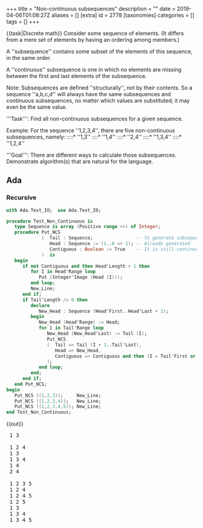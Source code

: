 +++
title = "Non-continuous subsequences"
description = ""
date = 2019-04-06T01:08:27Z
aliases = []
[extra]
id = 2778
[taxonomies]
categories = []
tags = []
+++

{{task|Discrete math}}
Consider some sequence of elements. (It differs from a mere set of elements by having an ordering among members.)

A ''subsequence'' contains some subset of the elements of this sequence, in the same order.

A ''continuous'' subsequence is one in which no elements are missing between the first and last elements of the subsequence.

Note: Subsequences are defined ''structurally'', not by their contents.
So a sequence ''a,b,c,d'' will always have the same subsequences and continuous subsequences, no matter which values are substituted; it may even be the same value.

'''Task''': Find all non-continuous subsequences for a given sequence.

Example: For the sequence   ''1,2,3,4'',   there are five non-continuous subsequences, namely:
::::*   ''1,3''
::::*   ''1,4''
::::*   ''2,4''
::::*   ''1,3,4''
::::*   ''1,2,4''

'''Goal''': There are different ways to calculate those subsequences. Demonstrate algorithm(s) that are natural for the language.


## Ada


### Recursive


```ada
with Ada.Text_IO;  use Ada.Text_IO;

procedure Test_Non_Continuous is
   type Sequence is array (Positive range <>) of Integer;
   procedure Put_NCS
             (  Tail : Sequence;                -- To generate subsequences of
                Head : Sequence := (1..0 => 1); -- Already generated
                Contiguous : Boolean := True    -- It is still continuous
             )  is
   begin
      if not Contiguous and then Head'Length > 1 then
         for I in Head'Range loop
            Put (Integer'Image (Head (I)));
         end loop;
         New_Line;
      end if;
      if Tail'Length /= 0 then
         declare
            New_Head : Sequence (Head'First..Head'Last + 1);
         begin
            New_Head (Head'Range) := Head;
            for I in Tail'Range loop
               New_Head (New_Head'Last) := Tail (I);
               Put_NCS
               (  Tail => Tail (I + 1..Tail'Last),
                  Head => New_Head,
                  Contiguous => Contiguous and then (I = Tail'First or else Head'Length = 0)
               );
            end loop;
         end;
      end if;
   end Put_NCS;
begin
   Put_NCS ((1,2,3));     New_Line;
   Put_NCS ((1,2,3,4));   New_Line;
   Put_NCS ((1,2,3,4,5)); New_Line;
end Test_Non_Continuous;
```


{{out}}
<pre style="height:30ex;overflow:scroll"> 1 3

 1 2 4
 1 3
 1 3 4
 1 4
 2 4

 1 2 3 5
 1 2 4
 1 2 4 5
 1 2 5
 1 3
 1 3 4
 1 3 4 5
 1 3 5
 1 4
 1 4 5
 1 5
 2 3 5
 2 4
 2 4 5
 2 5
 3 5
```



## ALGOL 68


### Recursive

{{trans|Ada}} - note: This specimen retains the original [[Non-continuous subsequences#Ada|Ada]] coding style.
{{wont work with|ALGOL 68|Revision 1 - ANDIF, OREL extensions to language used - used to mimic Ada}}
{{works with|ALGOL 68G|Any - tested with release [http://sourceforge.net/projects/algol68/files/algol68g/algol68g-1.18.0/algol68g-1.18.0-9h.tiny.el5.centos.fc11.i386.rpm/download 1.18.0-9h.tiny]}}

{{works with|ELLA ALGOL 68|Any (with appropriate job cards) - tested with release [http://sourceforge.net/projects/algol68/files/algol68toc/algol68toc-1.8.8d/algol68toc-1.8-8d.fc9.i386.rpm/download 1.8-8d]}}

```algol68
PROC test non continuous = VOID: BEGIN
   MODE SEQMODE = CHAR;
   MODE SEQ = [1:0]SEQMODE;
   MODE YIELDSEQ = PROC(SEQ)VOID;

   PROC gen ncs =
             (  SEQ tail,       # To generate subsequences of #
                SEQ head,       #           Already generated #
                BOOL contiguous,#      It is still continuous #
                YIELDSEQ yield
             )  VOID:
   BEGIN
      IF NOT contiguous ANDTH UPB head > 1 THEN
         yield (head)
      FI;
      IF UPB tail /= 0 THEN
            [UPB head+1]SEQMODE new head;
            new head [:UPB head] := head;
            FOR i TO UPB tail DO
               new head [UPB new head] := tail [i];
               gen ncs
               (  tail[i + 1:UPB tail],
                  new head,
                  contiguous ANDTH (i = LWB tail OREL UPB head = 0),
                  yield
               )
            OD
      FI
   END # put ncs #;

 # FOR SEQ seq IN # gen ncs(("a","e","i","o","u"), (), TRUE, # ) DO ( #
 ##   (SEQ seq)VOID:
      print((seq, new line))
 # OD # )
END; test non continuous
```

{{out}}

```txt

aeiu
aeo
aeou
aeu
ai
aio
aiou
aiu
ao
aou
au
eiu
eo
eou
eu
iu

```


### Iterative

{{trans|C}} - note: This specimen retains the original [[Non-continuous subsequences#C|C]] coding style.

{{works with|ALGOL 68|Revision 1 - no extensions to language used}}

{{works with|ALGOL 68G|Any - tested with release [http://sourceforge.net/projects/algol68/files/algol68g/algol68g-1.18.0/algol68g-1.18.0-9h.tiny.el5.centos.fc11.i386.rpm/download 1.18.0-9h.tiny]}}

{{works with|ELLA ALGOL 68|Any (with appropriate job cards) - tested with release [http://sourceforge.net/projects/algol68/files/algol68toc/algol68toc-1.8.8d/algol68toc-1.8-8d.fc9.i386.rpm/download 1.8-8d]}}

Note: This specimen can only handle sequences of length less than ''bits width'' of '''bits'''.

```algol68
MODE SEQMODE = STRING;
MODE SEQ = [1:0]SEQMODE;
MODE YIELDSEQ = PROC(SEQ)VOID;

PROC gen ncs = (SEQ seq, YIELDSEQ yield)VOID:
BEGIN
  IF UPB seq - 1 > bits width THEN stop FI;
  [UPB seq]SEQMODE out;  INT upb out;

  BITS lim := 16r1 SHL UPB seq;
  BITS upb k := lim SHR 1;
  # assert(lim); #

  BITS empty = 16r000000000; # const #

  FOR j TO ABS lim-1 DO
    INT state := 1;
    BITS k1 := upb k;
    WHILE k1 NE empty DO
      BITS b := BIN j AND k1;
      CASE state IN
        # state 1 # IF b NE empty THEN state +:= 1 FI,
        # state 2 # IF b EQ empty THEN state +:= 1 FI,
        # state 3 #
          BEGIN
            IF b EQ empty THEN GO TO continue k1 FI;
            upb out := 0;
            BITS k2 := upb k; FOR i WHILE k2 NE empty DO
              IF (BIN j AND k2) NE empty THEN out[upb out +:= 1] := seq[i] FI;
              k2 := k2 SHR 1
            OD;
            yield(out[:upb out]);
            k1 := empty # empty: ending containing loop #
         END
      ESAC;
      continue k1: k1 := k1 SHR 1
    OD
  OD
END;

main:(
  []STRING seqs = ("a","e","i","o","u");
# FOR SEQ seq IN # gen ncs(seqs, # ) DO ( #
##   (SEQ seq)VOID:
    print((seq, new line))
# OD # )
)
```

{{out}}

```txt

iu
eu
eo
eou
eiu
au
ao
aou
ai
aiu
aio
aiou
aeu
aeo
aeou
aeiu

```



## AutoHotkey

using filtered templates
ahk forum: [http://www.autohotkey.com/forum/viewtopic.php?p=277328#277328 discussion]


```AutoHotkey
MsgBox % noncontinuous("a,b,c,d,e", ",")
MsgBox % noncontinuous("1,2,3,4", ",")

noncontinuous(list, delimiter)
{
stringsplit, seq, list, %delimiter%
n := seq0                                            ; sequence length
Loop % x := (1<<n) - 1 {                                  ; try all 0-1 candidate sequences
   If !RegExMatch(b:=ToBin(A_Index,n),"^0*1*0*$") {  ; drop continuous subsequences
      Loop Parse, b
         t .= A_LoopField ? seq%A_Index% " " : ""         ; position -> number
		 t .= "`n"                                   ; new sequences in new lines
   }
}
return t
}

ToBin(n,W=16) {  ; LS W-bits of Binary representation of n
   Return W=1 ? n&1 : ToBin(n>>1,W-1) . n&1
}
```



## BBC BASIC

{{works with|BBC BASIC for Windows}}

```bbcbasic
      DIM list1$(3)
      list1$() = "1", "2", "3", "4"
      PRINT "For [1, 2, 3, 4] non-continuous subsequences are:"
      PROCnon_continuous_subsequences(list1$())
      DIM list2$(4)
      list2$() = "1", "2", "3", "4", "5"
      PRINT "For [1, 2, 3, 4, 5] non-continuous subsequences are:"
      PROCnon_continuous_subsequences(list2$())
      END

      DEF PROCnon_continuous_subsequences(l$())
      LOCAL i%, j%, g%, n%, r%, s%, w%, a$, b$
      n% = DIM(l$(),1)
      FOR s% = 0 TO n%-2
        FOR g% = s%+1 TO n%-1
          a$ = "["
          FOR i% = s% TO g%-1
            a$ += l$(i%) + ", "
          NEXT
          FOR w% = 1 TO n%-g%
            r% = n%+1-g%-w%
            FOR i% = 1 TO 2^r%-1 STEP 2
              b$ = a$
              FOR j% = 0 TO r%-1
                IF i% AND 2^j% b$ += l$(g%+w%+j%) + ", "
              NEXT
              PRINT LEFT$(LEFT$(b$)) + "]"
            NEXT i%
          NEXT w%
        NEXT g%
      NEXT s%
      ENDPROC
```

{{out}}

```txt

For [1, 2, 3, 4] non-continuous subsequences are:
[1, 3]
[1, 3, 4]
[1, 4]
[1, 2, 4]
[2, 4]
For [1, 2, 3, 4, 5] non-continuous subsequences are:
[1, 3]
[1, 3, 4]
[1, 3, 5]
[1, 3, 4, 5]
[1, 4]
[1, 4, 5]
[1, 5]
[1, 2, 4]
[1, 2, 4, 5]
[1, 2, 5]
[1, 2, 3, 5]
[2, 4]
[2, 4, 5]
[2, 5]
[2, 3, 5]
[3, 5]

```



## Bracmat


```Bracmat
( ( noncontinuous
  =   sub
    .     ( sub
          =   su a nc
            .   !arg:(?su.?nc)
              &   !su
                :   %
                    %?a
                    ( %:[%(sub$(!sjt.!nc !a))
                    |   ?
                      & !nc:~
                      & out$(!nc !a)
                      & ~
                    )
          )
        & sub$(dummy !arg.)
      |
  )
& noncontinuous$(e r n i t)
);

```

{{out}}

```txt
e n t
e n
e n i
e n i t
e i
e i t
e t
e r i
e r i t
e r t
e r n t
r i
r i t
r t
r n t
n t
```



## C

Note: This specimen can only handle lists of length less than the number of bits in an '''int'''.

```C>#include <assert.h

#include <stdio.h>

int main(int c, char **v)
{
	unsigned int n = 1 << (c - 1), i = n, j, k;
	assert(n);

	while (i--) {
		if (!(i & (i + (i & -(int)i)))) // consecutive 1s
			continue;

		for (j = n, k = 1; j >>= 1; k++)
			if (i & j) printf("%s ", v[k]);

		putchar('\n');
	}

	return 0;
}
```

Example use:

```txt

$ ./noncont 1 2 3 4
1 2 4
1 3 4
1 3
2 4
1 4
$ ./noncont 1 2 3 4 5 6 7 8 9 0 | wc -l
968

```


Using "consecutive + gap + any subsequence" to produce disjointed sequences:

```c
#include <assert.h>
#include <stdio.h>
#include <stdlib.h>

void binprint(unsigned int n, unsigned int m)
{
	char c[sizeof(n) * 8 + 1];
	int i = 0;
	while (m >>= 1)	c[i++] = n & m ? '#' : '-';
	c[i] = 0;
	puts(c);
}

int main(int c, char **v)
{
	unsigned int n, gap, left, right;
	if (c < 2 || ! (n = 1 << atoi(v[1]))) n = 16;

	for (gap = 2; gap < n; gap <<= 1)
		for (left = gap << 1; left < n; left |= left << 1)
			for (right = 1; right < gap; right++)
				binprint(left | right, n);

	return 0;
}
```


### Recursive method

Using recursion and a state transition table.

```c
#include <stdio.h>

typedef unsigned char sint;
enum states { s_blnk = 0, s_tran, s_cont, s_disj };

/* Recursively look at each item in list, taking both choices of
   picking the item or not.  The state at each step depends on prvious
   pickings, with the state transition table:
	blank + no pick -> blank
	blank + pick -> contiguous
	transitional + no pick -> transitional
	transitional + pick -> disjoint
	contiguous + no pick -> transitional
	contiguous + pick -> contiguous
	disjoint + pick -> disjoint
	disjoint + no pick -> disjoint
   At first step, before looking at any item, state is blank.
   Because state is known at each step and needs not be calculated,
   it can be quite fast.
*/
unsigned char tbl[][2] = {
	{ s_blnk, s_cont },
	{ s_tran, s_disj },
	{ s_tran, s_cont },
	{ s_disj, s_disj },
};

void pick(sint n, sint step, sint state, char **v, unsigned long bits)
{
	int i, b;
	if (step == n) {
		if (state != s_disj) return;
		for (i = 0, b = 1; i < n; i++, b <<= 1)
			if ((b & bits)) printf("%s ", v[i]);
		putchar('\n');
		return;
	}

	bits <<= 1;
	pick(n, step + 1, tbl[state][0], v, bits); /* no pick */
	pick(n, step + 1, tbl[state][1], v, bits | 1); /* pick */
}

int main(int c, char **v)
{
	if (c - 1 >= sizeof(unsigned long) * 4)
		printf("Too many items");
	else
		pick(c - 1, 0, s_blnk, v + 1, 0);
	return 0;
}
```
running it:

```txt
% ./a.out 1 2 3 4
1 3
1 4
2 4
1 2 4
1 3 4
% ./a.out 1 2 3 4 5 6 7 8 9 0 | wc -l
968
```



## C++


```cpp

/*
 * Nigel Galloway, July 19th., 2017 - Yes well is this any better?
 */
class N{
  uint n,i,g,e,l;
public:
  N(uint n): n(n-1),i{},g{},e(1),l(n-1){}
  bool hasNext(){
    g=(1<<n)+e;for(i=l;i<n;++i) g+=1<<i;
    if (l==2)             {l=--n; e=1; return true;}
    if (e<((1<<(l-1))-1)) {++e;        return true;}
                           e=1; --l;   return (l>0);
  }
  uint next() {return g;}
};

```

Which may be used as follows:

```cpp

int main(){
  N n(4);
  while (n.hasNext()) std::cout << n.next() << "\t* " << std::bitset<4>(n.next()) << std::endl;
}

```

{{out}}

```txt

9       * 1001
10      * 1010
11      * 1011
13      * 1101
5       * 0101

```

I can count the length of the sequence:

```cpp

int main(){
  N n(31);
  int z{};for (;n.hasNext();++z); std::cout << z << std::endl;
}

```

{{out}}

```txt

2147483151

```



## C sharp


```csharp
using System;
using System.Collections.Generic;
using System.Linq;

class Program
{
    public static void Main() {
        var sequence = new[] { "A", "B", "C", "D" };
        foreach (var subset in Subsets(sequence.Length).Where(s => !IsContinuous(s))) {
            Console.WriteLine(string.Join(" ", subset.Select(i => sequence[i])));
        }
    }

    static IEnumerable<List<int>> Subsets(int length) {
        int[] values = Enumerable.Range(0, length).ToArray();
        var stack = new Stack<int>(length);
        for (int i = 0; stack.Count > 0 || i < length; ) {
            if (i < length) {
                stack.Push(i++);
                yield return (from index in stack.Reverse() select values[index]).ToList();
            } else {
                i = stack.Pop() + 1;
                if (stack.Count > 0) i = stack.Pop() + 1;
            }
        }
    }

    static bool IsContinuous(List<int> list) => list[list.Count - 1] - list[0] + 1 == list.Count;

}
```

{{out}}

```txt

A B D
A C
A C D
A D
B D

```



## Clojure


Here's a simple approach that uses the clojure.contrib.combinatorics library to generate subsequences, and then filters out the continuous subsequences using a naïve subseq test:


```lisp

(use '[clojure.contrib.combinatorics :only (subsets)])

(defn of-min-length [min-length]
  (fn [s] (>= (count s) min-length)))

(defn runs [c l]
  (map (partial take l) (take-while not-empty (iterate rest c))))

(defn is-subseq? [c sub]
  (some identity (map = (runs c (count sub)) (repeat sub))))

(defn non-continuous-subsequences [s]
  (filter (complement (partial is-subseq? s)) (subsets s)))


(filter (of-min-length 2) (non-continuous-subsequences [:a :b :c :d]))

```



## CoffeeScript

Use binary bitmasks to enumerate our sequences.

```coffeescript

is_contigous_binary = (n) ->
  # return true if binary representation of n is
  # of the form 1+0+
  # examples:
  #     0 true
  #     1 true
  #   100 true
  #   110 true
  #  1001 false
  #  1010 false

  # special case zero, or you'll get an infinite loop later
  return true if n == 0

  # first remove 0s from end
  while n % 2 == 0
    n = n / 2

  # next, take advantage of the fact that a continuous
  # run of 1s would be of the form 2^n - 1
  is_power_of_two(n + 1)

is_power_of_two = (m) ->
  while m % 2 == 0
    m = m / 2
  m == 1

seq_from_bitmap = (arr, n) ->
  # grabs elements from array according to a bitmap
  # e.g. if n == 13 (1101), and arr = ['a', 'b', 'c', 'd'],
  # then return ['a', 'c', 'd'] (flipping bits to 1011, so
  # that least significant bit comes first)
  i = 0
  new_arr = []
  while n > 0
    if n % 2 == 1
      new_arr.push arr[i]
      n -= 1
    n /= 2
    i += 1
  new_arr

non_contig_subsequences = (arr) ->
  # Return all subsqeuences from an array that have a "hole" in
  # them.  The order of the subsequences is not specified here.

  # This algorithm uses binary counting, so it is limited to
  # small lists, but large lists would be unwieldy regardless.
  bitmasks = [0...Math.pow(2, arr.length)]
  (seq_from_bitmap arr, n for n in bitmasks when !is_contigous_binary n)

arr = [1,2,3,4]
console.log non_contig_subsequences arr
for n in [1..10]
  arr = [1..n]
  num_solutions = non_contig_subsequences(arr).length
  console.log "for n=#{n} there are #{num_solutions} solutions"

```


{{out}}

```txt

> coffee non_contig_subseq.coffee
[ [ 1, 3 ],
  [ 1, 4 ],
  [ 2, 4 ],
  [ 1, 2, 4 ],
  [ 1, 3, 4 ] ]
for n=1 there are 0 solutions
for n=2 there are 0 solutions
for n=3 there are 1 solutions
for n=4 there are 5 solutions
for n=5 there are 16 solutions
for n=6 there are 42 solutions
for n=7 there are 99 solutions
for n=8 there are 219 solutions
for n=9 there are 466 solutions
for n=10 there are 968 solutions

```



## Common Lisp


<!-- kind thanks to people on #lisp for keeping me company while i debugged this one.
     originally i had (mapcar #'car ...) in function's last expression and sat dumbfounded
     looking at the screen wondering what's wrong for about half an hour -->


```lisp
(defun all-subsequences (list)
  (labels ((subsequences (tail &optional (acc '()) (result '()))
             "Return a list of the subsequence designators of the
              subsequences of tail. Each subsequence designator is a
              list of tails of tail, the subsequence being the first
              element of each tail."
             (if (endp tail)
               (list* (reverse acc) result)
               (subsequences (rest tail) (list* tail acc)
                             (append (subsequences (rest tail) acc) result))))
           (continuous-p (subsequence-d)
             "True if the designated subsequence is continuous."
             (loop for i in subsequence-d
                   for j on (first subsequence-d)
                   always (eq i j)))
           (designated-sequence (subsequence-d)
             "Destructively transforms a subsequence designator into
              the designated subsequence."
             (map-into subsequence-d 'first subsequence-d)))
    (let ((nc-subsequences (delete-if #'continuous-p (subsequences list))))
      (map-into nc-subsequences #'designated-sequence nc-subsequences))))
```


{{trans|Scheme}}


```lisp
(defun all-subsequences2 (list)
  (labels ((recurse (s list)
             (if (endp list)
                 (if (>= s 3)
                     '(())
                     '())
                 (let ((x (car list))
                       (xs (cdr list)))
                   (if (evenp s)
                       (append (mapcar (lambda (ys) (cons x ys))
                                       (recurse (+ s 1) xs))
                               (recurse s xs))
                       (append (mapcar (lambda (ys) (cons x ys))
                                       (recurse s xs))
                               (recurse (+ s 1) xs)))))))
    (recurse 0 list)))
```



## D


### Recursive Version

{{trans|Python}}

```d
T[][] ncsub(T)(in T[] seq, in uint s=0) pure nothrow @safe {
    if (seq.length) {
        typeof(return) aux;
        foreach (ys; ncsub(seq[1 .. $], s + !(s % 2)))
            aux ~= seq[0] ~ ys;
        return aux ~ ncsub(seq[1 .. $], s + s % 2);
    } else
        return new typeof(return)(s >= 3, 0);
}

void main() @safe {
    import std.stdio;

    [1, 2, 3].ncsub.writeln;
    [1, 2, 3, 4].ncsub.writeln;
    foreach (const nc; [1, 2, 3, 4, 5].ncsub)
        nc.writeln;
}
```

{{out}}

```txt
[[1, 3]]
[[1, 2, 4], [1, 3, 4], [1, 3], [1, 4], [2, 4]]
[1, 2, 3, 5]
[1, 2, 4, 5]
[1, 2, 4]
[1, 2, 5]
[1, 3, 4, 5]
[1, 3, 4]
[1, 3, 5]
[1, 3]
[1, 4, 5]
[1, 4]
[1, 5]
[2, 3, 5]
[2, 4, 5]
[2, 4]
[2, 5]
[3, 5]
```



### Faster Lazy Version

This version doesn't copy the sub-arrays.

```d
struct Ncsub(T) {
    T[] seq;

    int opApply(int delegate(ref T[]) dg) const {
        immutable n = seq.length;
        int result;
        auto S = new T[n];

        OUTER: foreach (immutable i; 1 .. 1 << n) {
            uint lenS;
            bool nc = false;
            foreach (immutable j; 0 .. n + 1) {
                immutable k = i >> j;
                if (k == 0) {
                    if (nc) {
                        auto auxS = S[0 .. lenS];
                        result = dg(auxS);
                        if (result)
                            break OUTER;
                    }
                    break;
                } else if (k % 2) {
                    S[lenS] = seq[j];
                    lenS++;
                } else if (lenS)
                    nc = true;
            }
        }

        return result;
    }
}

void main() {
    import std.array, std.range;

    //assert(24.iota.array.Ncsub!int.walkLength == 16_776_915);
    auto r = 24.iota.array;
    uint counter = 0;
    foreach (s; Ncsub!int(r))
        counter++;
    assert(counter == 16_776_915);
}
```



### Generator Version

This version doesn't copy the sub-arrays, and it's a little slower than the opApply-based version.

```d
import std.stdio, std.array, std.range, std.concurrency;

Generator!(T[]) ncsub(T)(in T[] seq) {
    return new typeof(return)({
        immutable n = seq.length;
        auto S = new T[n];

        foreach (immutable i; 1 .. 1 << n) {
            uint lenS = 0;
            bool nc = false;
            foreach (immutable j; 0 .. n + 1) {
                immutable k = i >> j;
                if (k == 0) {
                    if (nc)
                        yield(S[0 .. lenS]);
                    break;
                } else if (k % 2) {
                    S[lenS] = seq[j];
                    lenS++;
                } else if (lenS)
                    nc = true;
            }
        }
    });
}

void main() {
    assert(24.iota.array.ncsub.walkLength == 16_776_915);

    [1, 2, 3].ncsub.writeln;
    [1, 2, 3, 4].ncsub.writeln;
    foreach (const nc; [1, 2, 3, 4, 5].ncsub)
        nc.writeln;
}
```



## Elixir

{{trans|Erlang}}

```elixir
defmodule RC do
  defp masks(n) do
    maxmask = trunc(:math.pow(2, n)) - 1
    Enum.map(3..maxmask, &Integer.to_string(&1, 2))
    |> Enum.filter_map(&contains_noncont(&1), &String.rjust(&1, n, ?0)) # padding
  end

  defp contains_noncont(n) do
    Regex.match?(~r/10+1/, n)
  end

  defp apply_mask_to_list(mask, list) do
    Enum.zip(to_char_list(mask), list)
    |> Enum.filter_map(fn {include, _} -> include > ?0 end, fn {_, value} -> value end)
  end

  def ncs(list) do
    Enum.map(masks(length(list)), fn mask -> apply_mask_to_list(mask, list) end)
  end
end

IO.inspect RC.ncs([1,2,3])
IO.inspect RC.ncs([1,2,3,4])
IO.inspect RC.ncs('abcd')
```


{{out}}

```txt

[[1, 3]]
[[2, 4], [1, 4], [1, 3], [1, 3, 4], [1, 2, 4]]
['bd', 'ad', 'ac', 'acd', 'abd']

```



## Erlang

Erlang's not optimized for strings or math, so this is pretty inefficient. Nonetheless, it works by generating the set of all possible "bitmasks" (represented as strings), filters for those with non-continuous subsequences, and maps from that set over the list. One immediate point for optimization that would complicate the code a bit would be to compile the regular expression, the problem being where you'd put it.


```erlang
-module(rosetta).
-export([ncs/1]).

masks(N) ->
    MaxMask = trunc(math:pow(2, N)),
    Total = lists:map(fun(X) -> integer_to_list(X, 2) end,
                lists:seq(3, MaxMask)),
    Filtered = lists:filter(fun(X) -> contains_noncont(X) end, Total),
    lists:map(fun(X) -> string:right(X, N, $0) end, Filtered). % padding

contains_noncont(N) ->
    case re:run(N, "10+1") of
        {match, _} -> true;
        nomatch -> false
    end.

apply_mask_to_list(Mask, List) ->
    Zipped = lists:zip(Mask, List),
    Filtered = lists:filter(fun({Include, _}) -> Include > 48 end, Zipped),
    lists:map(fun({_, Value}) -> Value end, Filtered).

ncs(List) ->
    lists:map(fun(Mask) -> apply_mask_to_list(Mask, List) end,
                masks(length(List))).
```


{{out}}

```txt

Eshell V5.10.1  (abort with ^G)
1> c(rosetta).
{ok,rosetta}
2> rosetta:ncs([1,2,3,4]).
[[2,4],[1,4],[1,3],[1,3,4],[1,2,4]]

```


=={{header|F_Sharp|F#}}==
===Generate only the non-continuous subsequences===

```fsharp

(*
  A function to generate only the non-continuous subsequences.
  Nigel Galloway July 20th., 2017
*)
let N n =
  let     fn n = Seq.map (fun g->(2<<<n)+g)
  let rec fg n = seq{if n>0 then yield! seq{1..((1<<<n)-1)}|>fn n; yield! fg (n-1)|>fn n}
  Seq.collect fg ({1..(n-2)})

```

This may be used as follows:

```fsharp

let Ng ng = N ng |> Seq.iter(fun n->printf "%2d -> " n; {0..(ng-1)}|>Seq.iter (fun g->if (n&&&(1<<<g))>0 then printf "%d " (g+1));printfn "")
Ng 4

```

{{out}}

```txt

 5 -> 1 3
 9 -> 1 4
10 -> 2 4
11 -> 1 2 4
13 -> 1 3 4

```

Counting the number of non-continuous subsequences is interesting:

```txt

> Seq.length (N 20);;
Real: 00:00:00.169, CPU: 00:00:00.169, GC gen0: 0, gen1: 0
val it : int = 1048365
> Seq.length (N 23);;
Real: 00:00:01.238, CPU: 00:00:01.239, GC gen0: 0, gen1: 0
val it : int = 8388331
> Seq.length (N 24);;
Real: 00:00:02.520, CPU: 00:00:02.523, GC gen0: 0, gen1: 0
val it : int = 16776915
> Seq.length (N 25);;
Real: 00:00:04.926, CPU: 00:00:04.930, GC gen0: 0, gen1: 0
val it : int = 33554106

```


### Generate all subsequences and filter out the continuous


```fsharp

(*
  A function to filter out continuous subsequences.
  Nigel Galloway July 24th., 2017
*)
let Nonseq n=
  let fn = function
    |((n,0),true )->(n+1,1)
    |((n,_),false)->(n,0)
    |(n,_)        ->n
  {5..(1<<<n)-1}|>Seq.choose(fun i->if fst({0..n-1}|>Seq.takeWhile(fun n->(1<<<(n-1))<i)|>Seq.fold(fun n g->fn (n,(i&&&(1<<<g)>0)))(0,0)) > 1 then Some(i) else None)

```

Again counting the number of non-continuous subsequences

```txt

> Seq.length (Nonseq 20);;
Real: 00:00:02.356, CPU: 00:00:02.389, GC gen0: 183, gen1: 0
val it : int = 1048365
> Seq.length (Nonseq 23);;
Real: 00:00:20.714, CPU: 00:00:20.950, GC gen0: 1571, gen1: 0
val it : int = 8388331
> Seq.length (Nonseq 24);;
Real: 00:00:43.129, CPU: 00:00:43.601, GC gen0: 3216, gen1: 0
val it : int = 16776915
> Seq.length (Nonseq 25);;
Real: 00:01:28.853, CPU: 00:01:29.869, GC gen0: 6577, gen1: 0
val it : int = 33554106

```


### Conclusion

Find a better filter or use the generator.


## Go

Generate the power set (power sequence, actually) with a recursive function, but keep track of the state of the subsequence on the way down.  When you get to the bottom, if state == non-continuous, then include the subsequence.  It's just filtering merged in with generation.

```go
package main

import "fmt"

const ( // state:
    m   = iota // missing:  all elements missing so far
    c          // continuous:  all elements included so far are continuous
    cm         // one or more continuous followed by one or more missing
    cmc        // non-continuous subsequence
)

func ncs(s []int) [][]int {
    if len(s) < 3 {
        return nil
    }
    return append(n2(nil, s[1:], m), n2([]int{s[0]}, s[1:], c)...)
}

var skip = []int{m, cm, cm, cmc}
var incl = []int{c, c, cmc, cmc}

func n2(ss, tail []int, seq int) [][]int {
    if len(tail) == 0 {
        if seq != cmc {
            return nil
        }
        return [][]int{ss}
    }
    return append(n2(append([]int{}, ss...), tail[1:], skip[seq]),
        n2(append(ss, tail[0]), tail[1:], incl[seq])...)
}

func main() {
    ss := ncs([]int{1, 2, 3, 4})
    fmt.Println(len(ss), "non-continuous subsequences:")
    for _, s := range ss {
        fmt.Println("  ", s)
    }
}
```

{{out}}

```txt

5 non-continuous subsequences:
   [2 4]
   [1 4]
   [1 3]
   [1 3 4]
   [1 2 4]

```



## Haskell



### Generalized monadic filter



```haskell
action p x = if p x then succ x else x

fenceM p q s []     = guard (q s) >> return []
fenceM p q s (x:xs) = do
  (f,g) <- p
  ys <- fenceM p q (g s) xs
  return $ f x ys

ncsubseq = fenceM [((:), action even), (flip const, action odd)] (>= 3) 0
```


{{out}}

```txt
*Main> ncsubseq [1..3]
[[1,3]]
*Main> ncsubseq [1..4]
[[1,2,4],[1,3,4],[1,3],[1,4],[2,4]]
*Main> ncsubseq [1..5]
[[1,2,3,5],[1,2,4,5],[1,2,4],[1,2,5],[1,3,4,5],[1,3,4],[1,3,5],[1,3],[1,4,5],[1,4],[1,5],[2,3,5],[2,4,5],[2,4],[2,5],[3,5]]
```



### Filtered templates


This implementation works by computing templates of all possible subsequences of the given length of sequence, discarding the continuous ones, then applying the remaining templates to the input list.


```haskell
continuous = null . dropWhile not . dropWhile id . dropWhile not
ncs xs = map (map fst . filter snd . zip xs) $
           filter (not . continuous) $
             mapM (const [True,False]) xs
```



### Recursive

Recursive method with powerset as helper function.


```haskell
import Data.List

poset = foldr (\x p -> p ++ map (x:) p) [[]]

ncsubs [] = [[]]
ncsubs (x:xs) = tail $ nc [x] xs
  where
    nc [_] [] = [[]]
    nc (_:x:xs) [] = nc [x] xs
    nc  xs (y:ys) = (nc (xs++[y]) ys) ++ map (xs++) (tail $ poset ys)
```


{{out}}

```txt

 *Main> ncsubs "aaa"
 ["aa"]
 (0.00 secs, 0 bytes)
 *Main> ncsubs [9..12]
 [[10,12],[9,10,12],[9,12],[9,11],[9,11,12]]
 (0.00 secs, 522544 bytes)
 *Main> ncsubs []
 [[]]
 (0.00 secs, 0 bytes)
 *Main> ncsubs [1]
 []
 (0.00 secs, 0 bytes)

```


A disjointed subsequence is a consecutive subsequence followed by a gap,
then by any nonempty subsequence to its right:

```haskell
import Data.List (subsequences, tails, delete)

disjoint a = concatMap (cutAt a) [1..length a - 2] where
	cutAt s n = [a ++ b |	b <- delete [] (subsequences right),
				a <- init (tails left) ] where
		(left, _:right) = splitAt n s

main = print $ length $ disjoint [1..20]
```


Build a lexicographic list of consecutive subsequences,
and a list of all subsequences, then subtract one from the other:

```haskell
import Data.List (inits, tails)

subseqs = foldr (\x s -> [x] : map (x:) s ++ s) []

consecs = concatMap (tail.inits) . tails

minus [] [] = []
minus (a:as) bb@(b:bs)
	| a == b = minus as bs
	| otherwise = a:minus as bb

disjoint s = (subseqs s) `minus` (consecs s)

main = mapM_ print $ disjoint [1..4]
```



## J

We select those combinations where the end of the first continuous subsequence appears before the start of the last continuous subsequence:


```J
allmasks=: 2 #:@i.@^ #
firstend=:1 0 i.&1@E."1 ]
laststart=: 0 1 {:@I.@E."1 ]
noncont=: <@#~ (#~ firstend < laststart)@allmasks
```


Example use:

```J
   noncont 1+i.4
┌───┬───┬───┬─────┬─────┐
│2 4│1 4│1 3│1 3 4│1 2 4│
└───┴───┴───┴─────┴─────┘
   noncont 'aeiou'
┌──┬──┬──┬───┬───┬──┬──┬───┬──┬───┬───┬────┬───┬───┬────┬────┐
│iu│eu│eo│eou│eiu│au│ao│aou│ai│aiu│aio│aiou│aeu│aeo│aeou│aeiu│
└──┴──┴──┴───┴───┴──┴──┴───┴──┴───┴───┴────┴───┴───┴────┴────┘
   #noncont i.10
968
```


Alternatively, since there are relatively few continuous sequences, we could specifically exclude them:


```J
contmasks=: a: ;@,  1 <:/~@i.&.>@i.@+ #
noncont=: <@#~ (allmasks -. contmasks)
```


(we get the same behavior from this implementation)


## Java


```java
public class NonContinuousSubsequences {

    public static void main(String args[]) {
        seqR("1234", "", 0, 0);
    }

    private static void seqR(String s, String c, int i, int added) {
        if (i == s.length()) {
            if (c.trim().length() > added)
                System.out.println(c);
        } else {
            seqR(s, c + s.charAt(i), i + 1, added + 1);
            seqR(s, c + ' ', i + 1, added);
        }
    }
}
```



```txt
12 4
1 34
1 3
1  4
 2 4
```



## JavaScript

Uses powerset() function from [[Power Set#JavaScript|here]]. Uses a JSON stringifier from http://www.json.org/js.html

{{works with|SpiderMonkey}}

```javascript
function non_continuous_subsequences(ary) {
    var non_continuous = new Array();
    for (var i = 0; i < ary.length; i++) {
        if (! is_array_continuous(ary[i])) {
            non_continuous.push(ary[i]);
        }
    }
    return non_continuous;
}

function is_array_continuous(ary) {
    if (ary.length < 2)
        return true;
    for (var j = 1; j < ary.length; j++) {
        if (ary[j] - ary[j-1] != 1) {
            return false;
        }
    }
    return true;
}

load('json2.js'); /* http://www.json.org/js.html */

print(JSON.stringify( non_continuous_subsequences( powerset([1,2,3,4]))));
```


{{out}}

```txt
[[1,3],[1,4],[2,4],[1,2,4],[1,3,4]]
```



## jq

{{works with|jq|1.4}}
In order to handle arrays of more than a handful of elements, we define
non_continuous_subsequences/0 as a generator; that is, it produces a
stream of arrays, each of which is a non-continuous subsequence of the given sequence.

Since the non-continuous subsequences are dense in the set of all
subsets, we will use the powerset approach, and accordingly begin by
defining subsets/0 as a generator.

```jq
# Generate a stream of subsets of the input array
def subsets:
  if length == 0 then []
  else .[0] as $first
    | (.[1:] | subsets)
    | ., ([$first] + .)
  end ;

# Generate a stream of non-continuous indices in the range 0 <= i < .
def non_continuous_indices:
  [range(0;.)] | subsets
  | select(length > 1 and length != 1 + .[length-1] - .[0]) ;

def non_continuous_subsequences:
  (length | non_continuous_indices) as $ix
  | [.[ $ix[] ]] ;
```

'''Example''':
To show that the above approach can be used for relatively large n, let us count the number of non-continuous subsequences of [0, 1, ..., 19].

```jq
def count(f): reduce f as $i (0; . + 1);

count( [range(0;20)] | non_continuous_subsequences)

```

{{out}}
 $ jq -n -f powerset_generator.jq
 1048365


## Julia

{{works with|Julia|0.6}}

This solution uses an iterator over non-contiguous sub-sequences, <tt>NCSubSeq</tt>.  In the spirit of Julia's <tt>permutations</tt> and <tt>combinations</tt> built-ins, <tt>NCSubSeq</tt> provides an array of indices that can be used to create each subsequence from the full sequence.  Sub-sequences are indexed by integers whose bit patterns indicate which members are included.

<tt>NCSubSeq</tt> works by filtering indices according to whether all <tt>1</tt>s in these indices have bit pattern that are contiguous (using the <tt>iscontseq</tt> functions).  This is an easy to implement approach.  Greater efficiency might be achieved by exploiting the property that a sequence is contiguous if and only if its index is a difference of two powers of 2.  This property is used to create the <tt>length(NCSubSeq(n))</tt> function, which gives the number of non-contiguous sub-sequences of a sequence of length <tt>n</tt>.

<tt>NCSubSeq</tt> works transparently for sequence lengths up to <tt>WORD_SIZE-1</tt> (typically 63).  It can be extended to work for longer sequences by casting <tt>n</tt> to a larger integer, e.g. using <tt>Big(n)</tt>.  A more polished implementation would handle this extension behind the scenes.

'''Iterator and Functions'''

```Julia
iscontseq(n::Integer) = count_zeros(n) == leading_zeros(n) + trailing_zeros(n)
iscontseq(n::BigInt)  = !ismatch(r"0", rstrip(bin(n), '0'))

function makeint2seq(n::Integer)
    const idex = collect(1:n)
    function int2seq(m::Integer)
        d = digits(m, 2, n)
        idex[d .== 1]
    end
    return int2seq
end

struct NCSubSeq{T<:Integer}
    n::T
end

mutable struct NCSubState{T<:Integer}
    m::T
    m2s::Function
end

Base.iteratorsize(::NCSubSeq) = Base.HasLength()
Base.length(a::NCSubSeq) = 2 ^ a.n - a.n * (a.n + 1) ÷ 2 - 1

Base.start(a::NCSubSeq) = NCSubState(5, makeint2seq(a.n))
Base.done(a::NCSubSeq, as::NCSubState) = 2 ^ a.n - 3 < as.m
function Base.next(a::NCSubSeq, as::NCSubState)
    s = as.m2s(as.m)
    as.m += 1
    while iscontseq(as.m)
        as.m += 1
    end
    return (s, as)
end

n = 4
println("Testing NCSubSeq for ", n, " items:\n ", join(NCSubSeq(n), " "))

s = "Rosetta"
cs = split(s, "")
m = 10
n = length(NCSubSeq(length(s))) - m
println("\nThe first and last ", m, " NC sub-sequences of \"", s, "\":")
for (i, a) in enumerate(NCSubSeq(length(cs)))
    i <= m || n < i || continue
    println(@sprintf "%6d %s" i join(cs[a], ""))
    i == m || continue
    println("    .. ......")
end

using IterTools.chain

println("\nThe first and last ", m, " NC sub-sequences of \"", s, "\"")
for x in IterTools.chain(1:10, 20:10:40, big.(50:50:200))
    @printf "%7d → %d\n" x length(NCSubSeq(x))
end
```


{{out}}

```txt
Testing NCSubSeq for 4 items:
 [1, 3] [1, 4] [2, 4] [1, 2, 4] [1, 3, 4]

The first and last 10 NC sub-sequences of "Rosetta":
     1 Rs
     2 Re
     3 oe
     4 Roe
     5 Rse
     6 Rt
     7 ot
     8 Rot
     9 st
    10 Rst
    .. ......
    90 otta
    91 Rotta
    92 stta
    93 Rstta
    94 ostta
    95 Rostta
    96 Retta
    97 oetta
    98 Roetta
    99 Rsetta

The first and last 10 NC sub-sequences of "Rosetta"
      1 → 0
      2 → 0
      3 → 1
      4 → 5
      5 → 16
      6 → 42
      7 → 99
      8 → 219
      9 → 466
     10 → 968
     20 → 1048365
     30 → 1073741358
     40 → 1099511626955
     50 → 1125899906841348
    100 → 1267650600228229401496703200325
    150 → 1427247692705959881058285969449495136382735298
    200 → 1606938044258990275541962092341162602522202993782792835281275
```



## Kotlin


```scala
// version 1.1.2

fun <T> ncs(a: Array<T>) {
    fun generate(m: Int, k: Int, c: IntArray) {
        if (k == m) {
            if (c[m - 1] != c[0] + m - 1) {
                for (i in 0 until m)  print("${a[c[i]]} ")
                println()
            }
        }
        else {
            for (j in 0 until a.size) {
                if (k == 0 || j > c[k - 1]) {
                    c[k] = j
                    generate(m, k + 1, c)
                }
            }
        }
    }

    for (m in 2 until a.size) {
        val c = IntArray(m)
        generate(m, 0, c)
    }
}

fun main(args: Array<String>) {
    val a = arrayOf(1, 2, 3, 4)
    ncs(a)
    println()
    val ca = arrayOf('a', 'b', 'c', 'd', 'e')
    ncs(ca)
}
```


{{out}}

```txt

1 3
1 4
2 4
1 2 4
1 3 4

a c
a d
a e
b d
b e
c e
a b d
a b e
a c d
a c e
a d e
b c e
b d e
a b c e
a b d e
a c d e

```


## M2000 Interpreter


```M2000 Interpreter

Module Non_continuous_subsequences (item$(), display){
	Function positions(n) {
		function onebit {
			=lambda b=false (&c)-> {
				=b :if c then  b~:c=not b
			}
		}
		dim k(n)=onebit(), p(n)
		m=true
		flush
		for i=1 to 2^n {
			for j=0 to n-1 :p(j)= k(j)(&m) :next
			m1=p(0)
			m2=0
			for j=1 to n-1
				if m2 then if m1>p(j) then m2=2:exit for
				if m1 < p(j) then m2++
				m1=p(j)
			next
			if m2=2 then data cons(p())' push a copy of p() to end of stack
			m=true
		}
		=array([])
	}

	a=positions(len(item$()))
	if display then
		For i=0 to len(a)-1
			b=array(a,i)
			line$=format$("{0::-5})",i+1,)
			for j=0 to len(b)-1
				if array(b,j) then line$+=" "+item$(j)
			next
			print line$
			doc$<=line$+{
			}
		next
	end if
	line$="Non continuous subsequences:"+str$(len(a))
	Print line$
	doc$<=line$+{
	}
}
global doc$
document doc$   ' change string to document object
Non_continuous_subsequences ("1","2","3","4"), true
Non_continuous_subsequences ("a","e","i","o","u"), true
Non_continuous_subsequences ("R","o","s","e","t","t","a"), true
Non_continuous_subsequences ("1","2","3","4","5","6","7","8","9","0"), false
clipboard doc$

```


{{out}}
<pre style="height:30ex;overflow:scroll">
    1) 1 3
    2) 1 4
    3) 2 4
    4) 1 2 4
    5) 1 3 4
Non continuous subsequences: 5
    1) a i
    2) a o
    3) e o
    4) a e o
    5) a i o
    6) a u
    7) e u
    8) a e u
    9) i u
   10) a i u
   11) e i u
   12) a e i u
   13) a o u
   14) e o u
   15) a e o u
   16) a i o u
Non continuous subsequences: 16
    1) R s
    2) R e
    3) o e
    4) R o e
    5) R s e
    6) R t
    7) o t
    8) R o t
    9) s t
   10) R s t
   11) o s t
   12) R o s t
   13) R e t
   14) o e t
   15) R o e t
   16) R s e t
   17) R t
   18) o t
   19) R o t
   20) s t
   21) R s t
   22) o s t
   23) R o s t
   24) e t
   25) R e t
   26) o e t
   27) R o e t
   28) s e t
   29) R s e t
   30) o s e t
   31) R o s e t
   32) R t t
   33) o t t
   34) R o t t
   35) s t t
   36) R s t t
   37) o s t t
   38) R o s t t
   39) R e t t
   40) o e t t
   41) R o e t t
   42) R s e t t
   43) R a
   44) o a
   45) R o a
   46) s a
   47) R s a
   48) o s a
   49) R o s a
   50) e a
   51) R e a
   52) o e a
   53) R o e a
   54) s e a
   55) R s e a
   56) o s e a
   57) R o s e a
   58) t a
   59) R t a
   60) o t a
   61) R o t a
   62) s t a
   63) R s t a
   64) o s t a
   65) R o s t a
   66) e t a
   67) R e t a
   68) o e t a
   69) R o e t a
   70) s e t a
   71) R s e t a
   72) o s e t a
   73) R o s e t a
   74) R t a
   75) o t a
   76) R o t a
   77) s t a
   78) R s t a
   79) o s t a
   80) R o s t a
   81) e t a
   82) R e t a
   83) o e t a
   84) R o e t a
   85) s e t a
   86) R s e t a
   87) o s e t a
   88) R o s e t a
   89) R t t a
   90) o t t a
   91) R o t t a
   92) s t t a
   93) R s t t a
   94) o s t t a
   95) R o s t t a
   96) R e t t a
   97) o e t t a
   98) R o e t t a
   99) R s e t t a
Non continuous subsequences: 99
Non continuous subsequences: 968

</pre >


## Mathematica

We make all the subsets then filter out the continuous ones:


```Mathematica
GoodBad[i_List]:=Not[MatchQ[Differences[i],{1..}|{}]]
n=5
Select[Subsets[Range[n]],GoodBad]
```


gives back:


```Mathematica
 {{1,3},{1,4},{1,5},{2,4},{2,5},{3,5},{1,2,4},{1,2,5},{1,3,4},{1,3,5},{1,4,5},{2,3,5},{2,4,5},{1,2,3,5},{1,2,4,5},{1,3,4,5}}
```



## Nim

{{trans|Python}}

```nim
import sequtils

proc ncsub[T](se: seq[T], s = 0): seq[seq[T]] =
  result = @[]
  if se.len > 0:
    let
      x = se[0..0]
      xs = se[1 .. -1]
      p2 = s mod 2
      p1 = (s + 1) mod 2
    for ys in ncsub(xs, s + p1):
      result.add(x & ys)
    result.add(ncsub(xs, s + p2))
  elif s >= 3:
    result.add(@[])

echo "ncsub(", toSeq 1.. 3, ") = ", ncsub(toSeq 1..3)
echo "ncsub(", toSeq 1.. 4, ") = ", ncsub(toSeq 1..4)
echo "ncsub(", toSeq 1.. 5, ") = ", ncsub(toSeq 1..5)
```

{{out}}

```txt
ncsub(@[1, 2, 3]) = @[@[1, 3]]
ncsub(@[1, 2, 3, 4]) = @[@[1, 2, 4], @[1, 3, 4], @[1, 3], @[1, 4], @[2, 4]]
ncsub(@[1, 2, 3, 4, 5]) = @[@[1, 2, 3, 5], @[1, 2, 4, 5], @[1, 2, 4], @[1, 2, 5], @[1, 3, 4, 5], @[1, 3, 4], @[1, 3, 5], @[1, 3], @[1, 4, 5], @[1, 4], @[1, 5], @[2, 3, 5], @[2, 4, 5], @[2, 4], @[2, 5], @[3, 5]]
```



## OCaml


{{trans|Generalized monadic filter}}


```ocaml
let rec fence s = function
    [] ->
      if s >= 3 then
        [[]]
      else
        []

  | x :: xs ->
      if s mod 2 = 0 then
        List.map
          (fun ys -> x :: ys)
          (fence (s + 1) xs)
        @
          fence s xs
      else
        List.map
          (fun ys -> x :: ys)
          (fence s xs)
        @
          fence (s + 1) xs

let ncsubseq = fence 0
```


{{out}}

```txt
# ncsubseq [1;2;3];;
- : int list list = [[1; 3]]
# ncsubseq [1;2;3;4];;
- : int list list = [[1; 2; 4]; [1; 3; 4]; [1; 3]; [1; 4]; [2; 4]]
# ncsubseq [1;2;3;4;5];;
- : int list list =
[[1; 2; 3; 5]; [1; 2; 4; 5]; [1; 2; 4]; [1; 2; 5]; [1; 3; 4; 5]; [1; 3; 4];
 [1; 3; 5]; [1; 3]; [1; 4; 5]; [1; 4]; [1; 5]; [2; 3; 5]; [2; 4; 5];
 [2; 4]; [2; 5]; [3; 5]]
```



## Oz

A nice application of finite set constraints. We just describe what we want and the constraint system will deliver it:

```oz
declare
  fun {NCSubseq SeqList}
     Seq = {FS.value.make SeqList}
     proc {Script Result}
        %% the result is a subset of Seq
        {FS.subset Result Seq}

        %% at least one element of Seq is missing
        local Gap in
           {FS.include Gap Seq}
           {FS.exclude Gap Result}
           %% and this element is between the smallest
           %% and the largest elements of the subsequence
           Gap >: {FS.int.min Result}
           Gap <: {FS.int.max Result}
        end

        %% enumerate all such sets
        {FS.distribute naive [Result]}
     end
  in
     {Map {SearchAll Script} FS.reflect.lowerBoundList}
  end
in
  {Inspect {NCSubseq [1 2 3 4]}}
```



## PARI/GP

Just a simple script, but it's I/O bound so efficiency isn't a concern. (Almost all subsequences are non-contiguous so looping over all possibilities isn't that bad. For length 20 about 99.98% of subsequences are non-contiguous.)

```parigp
noncontig(n)=n>>=valuation(n,2);n++;n>>=valuation(n,2);n>1;
nonContigSubseq(v)={
  for(i=5,2^#v-1,
    if(noncontig(i),
      print(vecextract(v,i))
    )
  )
};
nonContigSubseq([1,2,3])
nonContigSubseq(["a","b","c","d","e"])
```

{{out}}

```txt
[1, 3]

["a", "c"]
["a", "d"]
["b", "d"]
["a", "b", "d"]
["a", "c", "d"]
["a", "e"]
["b", "e"]
["a", "b", "e"]
["c", "e"]
["a", "c", "e"]
["b", "c", "e"]
["a", "b", "c", "e"]
["a", "d", "e"]
["b", "d", "e"]
["a", "b", "d", "e"]
["a", "c", "d", "e"]
```



## Perl


```perl
my ($max, @current);
sub non_continuous {
        my ($idx, $has_gap) = @_;
        my $found;

        for ($idx .. $max) {
                push @current, $_;
                # print "@current\n" if $has_gap; # uncomment for huge output
                $found ++ if $has_gap;
                $found += non_continuous($_ + 1, $has_gap)   if $_ < $max;
                pop @current;
                $has_gap = @current;   # don't set gap flag if it's empty still
        }
        $found;
}

$max = 20;
print "found ", non_continuous(1), " sequences\n";
```

{{out}}

```txt
found 1048365 sequences
```



## Perl 6

{{works with|rakudo|2015-09-24}}

```perl6
sub non_continuous_subsequences ( *@list ) {
    @list.combinations.grep: { 1 != all( .[ 0 ^.. .end] Z- .[0 ..^ .end] ) }
}

say non_continuous_subsequences( 1..3 )».gist;
say non_continuous_subsequences( 1..4 )».gist;
say non_continuous_subsequences(   ^4 ).map: {[<a b c d>[.list]].gist};
```

{{out}}

```txt
((1 3))
((1 3) (1 4) (2 4) (1 2 4) (1 3 4))
([a c] [a d] [b d] [a b d] [a c d])
```



## Phix

Straightforward recursive implementation, the only minor trick is that a gap does not
mean non-contiguous until you actually take something later.

Counts non-contiguous subsequences of sequences 1..20 in just over 0.5 seconds

```Phix
bool countonly = false
integer count = 0

procedure ncs(sequence rest, integer ri=0, sequence taken={}, bool contig=false, bool gap=false)
    if ri>=length(rest) then
        if contig then
            if countonly then
                count += 1
            else
                ?taken
            end if
        end if
    else
        ri += 1
        ncs(rest,ri,taken&rest[ri],gap,gap)
        ncs(rest,ri,taken,contig,length(taken)!=0)
    end if
end procedure

ncs({1,2,3})
?"==="
ncs({1,2,3,4})
?"==="
countonly = true
atom t0 = time()
sequence s = {}
for i=1 to 20 do
    count = 0
    ncs(tagset(i))
    s = append(s,count)
end for
?time()-t0
?s
```

{{out}}

```txt

{1,3}
"==="
{1,2,4}
{1,3,4}
{1,3}
{1,4}
{2,4}
"==="
0.515
{0,0,1,5,16,42,99,219,466,968,1981,4017,8100,16278,32647,65399,130918,261972,524097,1048365}

```



## PicoLisp

{{trans|Scheme}}

```PicoLisp
(de ncsubseq (Lst)
   (let S 0
      (recur (S Lst)
         (ifn Lst
            (and (>= S 3) '(NIL))
            (let (X (car Lst)  XS (cdr Lst))
               (ifn (bit? 1 S)  # even
                  (conc
                     (mapcar '((YS) (cons X YS))
                        (recurse (inc S) XS) )
                     (recurse S XS) )
                  (conc
                     (mapcar '((YS) (cons X YS))
                        (recurse S XS) )
                     (recurse (inc S) XS) ) ) ) ) ) ) )
```



## Pop11


We modify classical recursive generation of subsets, using
variables to keep track if subsequence is continuous.


```pop11
define ncsubseq(l);
    lvars acc = [], gap_started = false, is_continuous = true;
    define do_it(l1, l2);
        dlocal gap_started;
        lvars el, save_is_continuous = is_continuous;
        if l2 = [] then
            if not(is_continuous) then
                cons(l1, acc) -> acc;
            endif;
        else
            front(l2) -> el;
            back(l2) -> l2;
            not(gap_started) and is_continuous -> is_continuous;
            do_it(cons(el, l1), l2);
            save_is_continuous -> is_continuous;
            not(l1 = []) or gap_started -> gap_started;
            do_it(l1, l2);
        endif;
    enddefine;
    do_it([], rev(l));
    acc;
enddefine;

ncsubseq([1 2 3 4 5]) =>
```


{{out}}

```txt
[[1 3] [1 4] [2 4] [1 2 4] [1 3 4] [1 5] [2 5] [1 2 5] [3 5] [1 3 5]
         [2 3 5] [1 2 3 5] [1 4 5] [2 4 5] [1 2 4 5] [1 3 4 5]]
```



## PowerShell


```PowerShell
Function SubSequence ( [Array] $S, [Boolean] $all=$false )
{
   $sc = $S.count
   if( $sc -gt ( 2 - [Int32] $all ) ) {
      [void] $sc--
      0..$sc | ForEach-Object {
         $gap = $_
         "$( $S[ $_ ] )"
         if( $gap -lt $sc )
         {
            SubSequence ( ( $gap + 1 )..$sc | Where-Object { $_ -ne $gap } ) ( ( $gap -ne 0 ) -or $all ) | ForEach-Object {
               [String]::Join( ',', ( ( [String]$_ ).Split(',') | ForEach-Object {
                  $lt = $true
               } {
                  if( $lt -and ( $_ -gt $gap ) )
                  {
                     $S[ $gap ]
                     $lt = $false
                  }
                  $S[ $_ ]
               } {
                  if( $lt )
                  {
                     $S[ $gap ]
                  }
               }
               ) )
            }
         }
      }
      #[String]::Join( ',', $S)
   } else {
      $S | ForEach-Object { [String] $_ }
   }
}

Function NonContinuous-SubSequence ( [Array] $S )
{
   $sc = $S.count
   if( $sc -eq 3 )
   {
      [String]::Join( ',', $S[ ( 0,2 ) ] )
   } elseif ( $sc -gt 3 ) {
      [void] $sc--
      $gaps = @()
      $gaps += ( ( NonContinuous-SubSequence ( 1..$sc ) ) | ForEach-Object {
         $gap1 = ",$_,"
         "0,{0}" -f ( [String]::Join( ',', ( 1..$sc | Where-Object { $gap1 -notmatch "$_," } ) ) )
      } )
      $gaps += 1..( $sc - 1 )
      2..( $sc - 1 ) | ForEach-Object {
         $gap2 = $_ - 1
         $gaps += ( ( SubSequence ( $_..$sc ) ) | ForEach-Object {
            "$gap2,$_"
         } )
      }
      #Write-Host "S $S gaps $gaps"
      $gaps | ForEach-Object {
         $gap3 = ",$_,"
         "$( 0..$sc | Where-Object { $gap3 -notmatch ",$_," } | ForEach-Object {
            $S[$_]
         } )" -replace ' ', ','
      }
   } else {
      $null
   }
}

( NonContinuous-SubSequence 'a','b','c','d','e' ) | Select-Object length, @{Name='value';Expression={ $_ } } | Sort-Object length, value | ForEach-Object { $_.value }
```



## Prolog

Works with SWI-Prolog.<BR>
We explain to Prolog how to build a non continuous subsequence of a list L, then we ask Prolog to fetch all the subsequences.


```Prolog

% fetch all the subsequences
ncsubs(L, LNCSL) :-
	setof(NCSL, one_ncsubs(L, NCSL), LNCSL).

% how to build one subsequence
one_ncsubs(L, NCSL) :-
	extract_elem(L, NCSL);
	(   sublist(L, L1),
	    one_ncsubs(L1, NCSL)).

% extract one element of the list
% this element is neither the first nor the last.
extract_elem(L, NCSL) :-
	length(L, Len),
	Len1 is Len - 2,
	between(1, Len1, I),
	nth0(I, L, Elem),
	select(Elem, L, NCS1),
	(   NCSL = NCS1; extract_elem(NCS1, NCSL)).

% extract the first or the last element of the list
sublist(L, SL) :-
	(L = [_|SL];
	reverse(L, [_|SL1]),
	reverse(SL1, SL)).

```

Example :

```Prolog
?- ncsubs([a,e,i,o,u], L).
L = [[a,e,i,u],[a,e,o],[a,e,o,u],[a,e,u],[a,i],[a,i,o],[a,i,o,u],[a,i,u],[a,o],[a,o,u],[a,u],[e,i,u],[e,o],[e,o,u],[e,u],[i,u]]
```



## Python

{{trans|Scheme}}


```python
def ncsub(seq, s=0):
    if seq:
        x = seq[:1]
        xs = seq[1:]
        p2 = s % 2
        p1 = not p2
        return [x + ys for ys in ncsub(xs, s + p1)] + ncsub(xs, s + p2)
    else:
        return [[]] if s >= 3 else []
```


{{out}}

```txt
>>> ncsub(range(1, 4))
[[1, 3]]
>>> ncsub(range(1, 5))
[[1, 2, 4], [1, 3, 4], [1, 3], [1, 4], [2, 4]]
>>> ncsub(range(1, 6))
[[1, 2, 3, 5], [1, 2, 4, 5], [1, 2, 4], [1, 2, 5], [1, 3, 4, 5], [1, 3, 4],
 [1, 3, 5], [1, 3], [1, 4, 5], [1, 4], [1, 5], [2, 3, 5], [2, 4, 5], [2, 4],
 [2, 5], [3, 5]]
```


A faster Python + Psyco JIT version:


```python
from sys import argv
import psyco

def C(n, k):
    result = 1
    for d in xrange(1, k+1):
        result *= n
        n -= 1
        result /= d
    return result

# http://oeis.org/A002662
nsubs = lambda n: sum(C(n, k) for k in xrange(3, n+1))

def ncsub(seq):
    n = len(seq)
    result = [None] * nsubs(n)
    pos = 0

    for i in xrange(1, 2 ** n):
        S  = []
        nc = False
        for j in xrange(n + 1):
            k = i >> j
            if k == 0:
                if nc:
                    result[pos] = S
                    pos += 1
                break
            elif k % 2:
                S.append(seq[j])
            elif S:
                nc = True
    return result

from sys import argv
import psyco
psyco.full()
n = 10 if len(argv) < 2 else int(argv[1])
print len( ncsub(range(1, n)) )
```



## R

The idea behind this is to loop over the possible lengths of subsequence, finding all subsequences then discarding those which are continuous.


```r
ncsub <- function(x)
{
   n <- length(x)
   a <- seq_len(n)
   seqlist <- list()
   for(i in 2:(n-1))
   {
      seqs <- combn(a, i)                                                          # Get all subseqs
      ok <- apply(seqs, 2, function(x) any(diff(x)!=1))                            # Find noncts ones
      newseqs <- unlist(apply(seqs[,ok], 2, function(x) list(x)), recursive=FALSE) # Convert matrix to list of its columns
      seqlist <- c(seqlist, newseqs)                                               # Append to existing list
   }
   lapply(seqlist, function(index) x[index])
}
# Example usage
ncsub(1:4)
ncsub(letters[1:5])
```



## Racket


Take a simple <tt>subsets</tt> definition:

```racket

(define (subsets l)
  (if (null? l) '(())
      (append (for/list ([l2 (subsets (cdr l))]) (cons (car l) l2))
              (subsets (cdr l)))))

```

since the subsets are returned in their original order, it is also a sub-sequences function.

Now add to it a "state" counter which count one for each chunk of items included or excluded.  It's always even when we're in an excluded chunk (including the beginning) and odd when we're including items -- increment it whenever we switch from one kind of chunk to the other.  This means that we should only include subsequences where the state is 3 (included->excluded->included) or more.  Note that this results in code that is similar to the "Generalized monadic filter" entry, except a little simpler.


```racket

#lang racket
(define (non-continuous-subseqs l)
  (let loop ([l l] [x 0])
    (if (null? l) (if (>= x 3) '(()) '())
        (append (for/list ([l2 (loop (cdr l) (if (even? x) (add1 x) x))])
                  (cons (car l) l2))
                (loop (cdr l) (if (odd? x) (add1 x) x))))))
(non-continuous-subseqs '(1 2 3 4))
;; => '((1 2 4) (1 3 4) (1 3) (1 4) (2 4))

```



## REXX

This REXX version also works with non-numeric (alphabetic) items   (as well as numbers).

```rexx
/*REXX program lists all the  non─continuous subsequences  (NCS),  given a sequence.    */
parse arg list                                   /*obtain the arguments from the  C. L. */
if list='' | list==','  then list=1 2 3 4 5      /*Not specified?  Then use the default.*/
say 'list=' space(list);        say              /*display the list to the terminal.    */
w=words(list)                                    /*W:  is the number of items in list.  */
$=left(123456789, w)                             /*build a string of decimal digits.    */
tail=right($, max(0, w-2))                       /*construct a fast tail for comparisons*/
#=0                                              /* [↓]      L:   length of  Jth  item. */
    do j=13  to left($,1) || tail;  L=length(j)  /*step through list (using smart start)*/
    if verify(j, $)\==0  then iterate            /*Not one of the chosen  (sequences) ? */
    f=left(j,1)                                  /*use the fist decimal digit of  J.    */
    NCS=0                                        /*there isn't a non─continuous subseq. */
            do k=2  to L;      _=substr(j, k, 1) /*extract a single decimal digit of  J.*/
            if _ <=  f    then iterate j         /*if next digit ≤, then skip this digit*/
            if _ \== f+1  then NCS=1             /*it's OK as of now  (that is, so far).*/
            f=_                                  /*now have a  new  next decimal digit. */
            end   /*k*/

    if \NCS  then iterate                        /*not OK?  Then skip this number (item)*/
    #=#+1                                        /*Eureka!  We found a number (or item).*/
    @=;     do m=1  for L                        /*build a sequence string to display.  */
            @=@  word(list, substr(j, m, 1))     /*pick off a number (item) to display. */
            end   /*m*/

    say 'a non─continuous subsequence: '    @    /*show the non─continuous subsequence. */
    end         /*j*/
say
if #==0  then #='no'                             /*make it look more gooder Angleshy.   */
say  #  "non─continuous subsequence"s(#)     'were found.'
exit                                             /*stick a fork in it,  we're all done. */
/*──────────────────────────────────────────────────────────────────────────────────────*/
s:  if arg(1)==1  then return '';     return word(arg(2) 's', 1)           /*pluralizer.*/
```

'''output'''   when using the input:   <tt> 1 2 3 4 </tt>

```txt

list= 1 2 3 4

a non-continuous subsequence:  1 3
a non-continuous subsequence:  1 4
a non-continuous subsequence:  2 4
a non-continuous subsequence:  1 2 4
a non-continuous subsequence:  1 3 4

5 non-continuous subsequences were found.

```

'''output'''   when using the following input:   <tt> a e I o u </tt>

```txt

list= a e I o u

a non-continuous subsequence:  a I
a non-continuous subsequence:  a o
a non-continuous subsequence:  a u
a non-continuous subsequence:  e o
a non-continuous subsequence:  e u
a non-continuous subsequence:  I u
a non-continuous subsequence:  a e o
a non-continuous subsequence:  a e u
a non-continuous subsequence:  a I o
a non-continuous subsequence:  a I u
a non-continuous subsequence:  a o u
a non-continuous subsequence:  e I u
a non-continuous subsequence:  e o u
a non-continuous subsequence:  a e I u
a non-continuous subsequence:  a e o u
a non-continuous subsequence:  a I o u

16 non-continuous subsequences were found.

```

'''output'''   when using the following [channel Islands (Great Britain)] as input:   <tt> Alderney Guernsey Herm Jersey Sark </tt>

```txt

list= Alderney Guernsey Herm Jersey Sark

a non-continuous subsequence:  Alderney Herm
a non-continuous subsequence:  Alderney Jersey
a non-continuous subsequence:  Alderney Sark
a non-continuous subsequence:  Guernsey Jersey
a non-continuous subsequence:  Guernsey Sark
a non-continuous subsequence:  Herm Sark
a non-continuous subsequence:  Alderney Guernsey Jersey
a non-continuous subsequence:  Alderney Guernsey Sark
a non-continuous subsequence:  Alderney Herm Jersey
a non-continuous subsequence:  Alderney Herm Sark
a non-continuous subsequence:  Alderney Jersey Sark
a non-continuous subsequence:  Guernsey Herm Sark
a non-continuous subsequence:  Guernsey Jersey Sark
a non-continuous subsequence:  Alderney Guernsey Herm Sark
a non-continuous subsequence:  Alderney Guernsey Jersey Sark
a non-continuous subsequence:  Alderney Herm Jersey Sark

16 non-continuous subsequences were found.

```

'''output'''   when using the following [six noble gases] as input:   <tt> helium neon argon krypton xenon radon </tt>

```txt

list= helium neon argon krypton xenon radon

a non-continuous subsequence:  helium argon
a non-continuous subsequence:  helium krypton
a non-continuous subsequence:  helium xenon
a non-continuous subsequence:  helium radon
a non-continuous subsequence:  neon krypton
a non-continuous subsequence:  neon xenon
a non-continuous subsequence:  neon radon
a non-continuous subsequence:  argon xenon
a non-continuous subsequence:  argon radon
a non-continuous subsequence:  krypton radon
a non-continuous subsequence:  helium neon krypton
a non-continuous subsequence:  helium neon xenon
a non-continuous subsequence:  helium neon radon
a non-continuous subsequence:  helium argon krypton
a non-continuous subsequence:  helium argon xenon
a non-continuous subsequence:  helium argon radon
a non-continuous subsequence:  helium krypton xenon
a non-continuous subsequence:  helium krypton radon
a non-continuous subsequence:  helium xenon radon
a non-continuous subsequence:  neon argon xenon
a non-continuous subsequence:  neon argon radon
a non-continuous subsequence:  neon krypton xenon
a non-continuous subsequence:  neon krypton radon
a non-continuous subsequence:  neon xenon radon
a non-continuous subsequence:  argon krypton radon
a non-continuous subsequence:  argon xenon radon
a non-continuous subsequence:  helium neon argon xenon
a non-continuous subsequence:  helium neon argon radon
a non-continuous subsequence:  helium neon krypton xenon
a non-continuous subsequence:  helium neon krypton radon
a non-continuous subsequence:  helium neon xenon radon
a non-continuous subsequence:  helium argon krypton xenon
a non-continuous subsequence:  helium argon krypton radon
a non-continuous subsequence:  helium argon xenon radon
a non-continuous subsequence:  helium krypton xenon radon
a non-continuous subsequence:  neon argon krypton radon
a non-continuous subsequence:  neon argon xenon radon
a non-continuous subsequence:  neon krypton xenon radon
a non-continuous subsequence:  helium neon argon krypton radon
a non-continuous subsequence:  helium neon argon xenon radon
a non-continuous subsequence:  helium neon krypton xenon radon
a non-continuous subsequence:  helium argon krypton xenon radon

42 non-continuous subsequences were found.

```



## Ring


```ring

# Project : Non-continuous subsequences

load "stdlib.ring"
list = [1,2,3,4]
items = newlist(pow(2,len(list))-1,len(list))
see "For [1, 2, 3, 4] non-continuous subsequences are:" + nl
powerset(list,4)
showarray(items,4)
see nl

list = [1,2,3,4,5]
items = newlist(pow(2,len(list))-1,len(list))
see "For [1, 2, 3, 4, 5] non-continuous subsequences are:" + nl
powerset(list,5)
showarray(items,5)

func showarray(items,ind)
        for n = 1 to len(items)
             flag = 0
             for m = 1 to ind - 1
                  if items[n][m] = 0 or items[n][m+1] = 0
                     exit
                 ok
                 if (items[n][m] + 1) != items[n][m+1]
                     flag = 1
                     exit
                 ok
            next
            if flag = 1
               see "["
               str = ""
               for x = 1 to len(items[n])
                    if items[n][x] != 0
                       str = str + items[n][x] + " "
                    ok
               next
               str = left(str, len(str) - 1)
               see str + "]" + nl
            ok
        next

func powerset(list,ind)
        num = 0
        num2 = 0
        items = newlist(pow(2,len(list))-1,ind)
        for i = 2 to (2 << len(list)) - 1 step 2
             num2 = 0
             num = num + 1
             for j = 1 to len(list)
                  if i & (1 << j)
                      num2 = num2 + 1
                      if list[j] != 0
                        items[num][num2] = list[j]
                     ok
                  ok
             next
        next
        return items

```

Output:

```txt

For [1, 2, 3, 4] non-continuous subsequences are:
[1 3]
[1 4]
[2 4]
[1 2 4]
[1 3 4]

For [1, 2, 3, 4, 5] non-continuous subsequences are:
[1 3]
[1 4]
[2 4]
[1 2 4]
[1 3 4]
[1 5]
[2 5]
[1 2 5]
[3 5]
[1 3 5]
[2 3 5]
[1 2 3 5]
[1 4 5]
[2 4 5]
[1 2 4 5]
[1 3 4 5]

```



## Ruby

{{trans|Tcl}}

Uses code from [[Power Set]].


```ruby
class Array
  def func_power_set
    inject([[]]) { |ps,item|    # for each item in the Array
      ps +                      # take the powerset up to now and add
      ps.map { |e| e + [item] } # it again, with the item appended to each element
    }
  end

  def non_continuous_subsequences
    func_power_set.reject {|seq| continuous?(seq)}
  end

  def continuous?(seq)
    seq.each_cons(2) {|a, b| return false if a.succ != b}
    true
  end
end

p (1..3).to_a.non_continuous_subsequences
p (1..4).to_a.non_continuous_subsequences
p (1..5).to_a.non_continuous_subsequences
p ("a".."d").to_a.non_continuous_subsequences
```


{{out}}

```txt
[[1, 3]]
[[1, 3], [1, 4], [2, 4], [1, 2, 4], [1, 3, 4]]
[[1, 3], [1, 4], [2, 4], [1, 2, 4], [1, 3, 4], [1, 5], [2, 5], [1, 2, 5], [3, 5], [1, 3, 5],
 [2, 3, 5], [1, 2, 3, 5], [1, 4, 5], [2, 4, 5], [1, 2, 4, 5], [1, 3, 4, 5]]
[["a", "c"], ["a", "d"], ["b", "d"], ["a", "b", "d"], ["a", "c", "d"]]

```

It is not the value of the array element and when judging continuation in the position, it changes as follows.

```ruby
class Array
  def continuous?(seq)
    seq.each_cons(2) {|a, b| return false if index(a)+1 != index(b)}
    true
  end
end

p %w(a e i o u).non_continuous_subsequences
```


{{out}}

```txt
[["a", "i"], ["a", "o"], ["e", "o"], ["a", "e", "o"], ["a", "i", "o"], ["a", "u"], ["e", "u"], ["a", "e", "u"], ["i", "u"], ["a", "i", "u"], ["e", "i", "u"], ["a", "e", "i", "u"], ["a", "o", "u"], ["e", "o", "u"], ["a", "e", "o", "u"], ["a", "i", "o", "u"]]
```



## Scala


```Scala
object NonContinuousSubSequences extends App {

  private def seqR(s: String, c: String, i: Int, added: Int): Unit = {
    if (i == s.length) {
      if (c.trim.length > added) println(c)
    } else {
      seqR(s, c + s(i), i + 1, added + 1)
      seqR(s, c + " ", i + 1, added)
    }
  }

  seqR("1234", "", 0, 0)
}
```


## Scheme

{{trans|Generalized monadic filter}}

```scheme
(define (ncsubseq lst)
  (let recurse ((s 0)
                (lst lst))
    (if (null? lst)
        (if (>= s 3)
            '(())
            '())
        (let ((x (car lst))
              (xs (cdr lst)))
          (if (even? s)
              (append
               (map (lambda (ys) (cons x ys))
                    (recurse (+ s 1) xs))
               (recurse s xs))
              (append
               (map (lambda (ys) (cons x ys))
                    (recurse s xs))
               (recurse (+ s 1) xs)))))))
```


{{out}}

```txt
> (ncsubseq '(1 2 3))
((1 3))
> (ncsubseq '(1 2 3 4))
((1 2 4) (1 3 4) (1 3) (1 4) (2 4))
> (ncsubseq '(1 2 3 4 5))
((1 2 3 5) (1 2 4 5) (1 2 4) (1 2 5) (1 3 4 5) (1 3 4) (1 3 5) (1 3) (1 4 5) (1 4) (1 5) (2 3 5) (2 4 5) (2 4) (2 5) (3 5))
```



## Seed7


```seed7
$ include "seed7_05.s7i";

const func array bitset: ncsub (in bitset: seq, in integer: s) is func
  result
    var array bitset: subseq is 0 times {};
  local
    var bitset: x is {};
    var bitset: xs is {};
    var bitset: ys is {};
  begin
    if seq <> {} then
      x := {min(seq)};
      xs := seq - x;
      for ys range ncsub(xs, s + 1 - s rem 2) do
        subseq &:= x | ys;
      end for;
      subseq &:= ncsub(xs, s + s rem 2);
    elsif s >= 3 then
      subseq &:= {};
    end if;
  end func;

const proc: main is func
  local
    var bitset: seq is {};
  begin
    for seq range ncsub({1, 2, 3, 4}, 0) do
      writeln(seq);
    end for;
  end func;
```


{{out}}

```txt

{1, 2, 4}
{1, 3, 4}
{1, 3}
{1, 4}
{2, 4}

```



## Sidef

{{trans|Perl}}

```ruby
func non_continuous(min, max, subseq=[], has_gap=false) {

    static current = [];

    range(min, max).each { |i|
        current.push(i);
        has_gap && subseq.append([current...]);
        i < max && non_continuous(i.inc, max, subseq, has_gap);
        current.pop;
        has_gap = current.len;
    }

    subseq;
}

say non_continuous(1, 3);
say non_continuous(1, 4);
say non_continuous("a", "d");
```

{{out}}

```txt

[[1, 3]]
[[1, 2, 4], [1, 3], [1, 3, 4], [1, 4], [2, 4]]
[["a", "b", "d"], ["a", "c"], ["a", "c", "d"], ["a", "d"], ["b", "d"]]

```



## Standard ML


{{trans|Generalized monadic filter}}


```sml
fun fence s [] =
      if s >= 3 then
        [[]]
      else
        []

  | fence s (x :: xs) =
      if s mod 2 = 0 then
        map
          (fn ys => x :: ys)
          (fence (s + 1) xs)
        @
          fence s xs
      else
        map
          (fn ys => x :: ys)
          (fence s xs)
        @
          fence (s + 1) xs

fun ncsubseq xs = fence 0 xs
```


{{out}}

```txt
- ncsubseq [1,2,3];
val it = [[1,3]] : int list list
- ncsubseq [1,2,3,4];
val it = [[1,2,4],[1,3,4],[1,3],[1,4],[2,4]] : int list list
- ncsubseq [1,2,3,4,5];
val it =
  [[1,2,3,5],[1,2,4,5],[1,2,4],[1,2,5],[1,3,4,5],[1,3,4],[1,3,5],[1,3],
   [1,4,5],[1,4],[1,5],[2,3,5],...] : int list list
```



## Tcl

This Tcl implementation uses the ''subsets'' function from [[Power Set]], which is acceptable as that conserves the ordering, as well as a problem-specific test function ''is_not_continuous'' and a generic list filter ''lfilter'':


```Tcl
 proc subsets l {
     set res [list [list]]
     foreach e $l {
         foreach subset $res {lappend res [lappend subset $e]}
     }
     return $res
 }
 proc is_not_continuous seq {
     set last [lindex $seq 0]
     foreach e [lrange $seq 1 end] {
         if {$e-1 != $last} {return 1}
         set last $e
     }
     return 0
 }
 proc lfilter {f list} {
     set res {}
     foreach i $list {if [$f $i] {lappend res $i}}
     return $res
 }

% lfilter is_not_continuous [subsets {1 2 3 4}]
{1 3} {1 4} {2 4} {1 2 4} {1 3 4}
```



## Ursala


To do it the lazy programmer way, apply the powerset library function to the list, which will generate all continuous and non-continuous subsequences of it, and then delete the subsequences that are also substrings (hence continuous) using a judicious combination of the built in substring predicate (K3), negation (Z), and distributing filter (K17) operator suffixes. This function will work on lists of any type. To meet the requirement for structural equivalence, the list items are first uniquely numbered (num), and the numbers are removed afterwards (rSS).


```Ursala
#import std

noncontinuous = num; ^rlK3ZK17rSS/~& powerset

#show+

examples = noncontinuous 'abcde'
```


{{out}}

```txt
abce
abd
abde
abe
ac
acd
acde
ace
ad
ade
ae
bce
bd
bde
be
ce
```



## zkl

{{trans|JavaScript}}

```zkl
fcn non_continuous_subsequences(ary){
   pwerSet(ary).filter(fcn(list){(not isContinuous(list)) })
}
fcn isContinuous(ary){
   if(ary.len()<2) return(True);
   foreach n in (ary.len()-1){ if(1+ary[n]!=ary[n+1]) return(False); }
   return(True);
}
non_continuous_subsequences(T(1,2,3,4)).println();
```

<lang>fcn pwerSet(list){
  (0).pump(list.len(),List,List,Utils.Helpers.pickNFrom.fp1(list),
     T(T,Void.Write,Void.Write) ) .append(list)
}
```


```zkl
fcn brokenSubsequences(str){
   pwerSet(str.split("")).apply("concat")
   .filter('wrap(substr){ (not str.holds(substr)) })
}
brokenSubsequences("1234").println();
```

{{out}}

```txt

L(L(1,3),L(1,4),L(2,4),L(1,2,4),L(1,3,4))
L("13","14","24","124","134")

```


